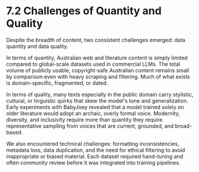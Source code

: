 # 7.2 Challenges of Quantity and Quality

Despite the breadth of content, two consistent challenges emerged: data quantity and data quality.

In terms of quantity, Australian web and literature content is simply limited compared to global-scale datasets used in commercial LLMs. The total volume of publicly usable, copyright-safe Australian content remains small by comparison even with heavy scraping and filtering. Much of what exists is domain-specific, fragmented, or dated.

In terms of quality, many texts especially in the public domain carry stylistic, cultural, or linguistic quirks that skew the model's tone and generalization. Early experiments with BabyJoey revealed that a model trained solely on older literature would adopt an archaic, overly formal voice. Modernity, diversity, and inclusivity require more than quantity they require representative sampling from voices that are current, grounded, and broad-based.

We also encountered technical challenges: formatting inconsistencies, metadata loss, data duplication, and the need for ethical filtering to avoid inappropriate or biased material. Each dataset required hand-tuning and often community review before it was integrated into training pipelines.
